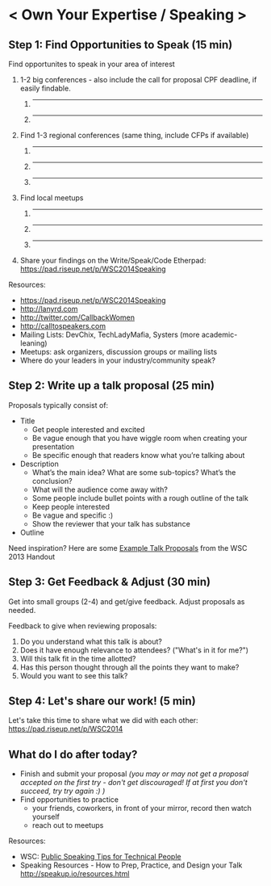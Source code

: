 < Own Your Expertise / Speaking > 
===========================



Step 1: Find Opportunities to Speak (15 min)
--------------------------------------------
Find opportunites to speak in your area of interest

1. 1-2 big conferences - also include the call for proposal CPF deadline, if easily findable.
    1. ______________________
    2. ______________________
2. Find 1-3 regional conferences (same thing, include CFPs if available)
    1. ______________________
    2. ______________________
    3. ______________________
3. Find local meetups
    1. ______________________
    2. ______________________
    3. ______________________
4. Share your findings on the Write/Speak/Code Etherpad:
    <https://pad.riseup.net/p/WSC2014Speaking>

Resources:
-   <https://pad.riseup.net/p/WSC2014Speaking>
-   <http://lanyrd.com>
-   <http://twitter.com/CallbackWomen>
-   <http://calltospeakers.com>
-   Mailing Lists: DevChix, TechLadyMafia, Systers (more academic-leaning)
-   Meetups: ask organizers, discussion groups or mailing lists
-   Where do your leaders in your industry/community speak?

Step 2: Write up a talk proposal (25 min)
-----------------------------------------

Proposals typically consist of:
-   Title
    -   Get people interested and excited
    -   Be vague enough that you have wiggle room when creating your presentation
    -   Be specific enough that readers know what you’re talking about
-   Description
    -   What’s the main idea? What are some sub­-topics? What’s the conclusion?
    -   What will the audience come away with?
    -   Some people include bullet points with a rough outline of the talk
    -   Keep people interested
    -   Be vague and specific :)
    -   Show the reviewer that your talk has substance
-   Outline


Need inspiration? 
Here are some [Example Talk Proposals](https://github.com/WriteSpeakCode/2013curriculum/blob/master/speak/speak_day_guide_%2B_exercises.md#example-talk-proposals) from the WSC 2013 Handout


Step 3: Get Feedback & Adjust (30 min)
--------------------------------------
Get into small groups (2-4) and get/give feedback. Adjust proposals as needed.

Feedback to give when reviewing proposals:

1.  Do you understand what this talk is about?
2.  Does it have enough relevance to attendees? ("What's in it for me?")
3.  Will this talk fit in the time allotted?
4.  Has this person thought through all the points they want to make?
5.  Would you want to see this talk?

Step 4: Let's share our work! (5 min)
--------------------------------------

Let's take this time to share what we did with each other: <https://pad.riseup.net/p/WSC2014>

What do I do after today?
--------------------------------------
-   Finish and submit your proposal *(you may or may not get a proposal accepted on the first try - don't get discouraged! If at first you don't succeed, try try again :) )*
-   Find opportunities to practice
    -   your friends, coworkers, in front of your mirror, record then watch yourself
    -   reach out to meetups

Resources:
-   WSC: [Public Speaking Tips for Technical People](http://www.writespeakcode.com/blog/2013/11/16/public-speaking-tips-for-technical-people.html)
-   Speaking Resources - How to Prep, Practice, and Design your Talk <http://speakup.io/resources.html>

